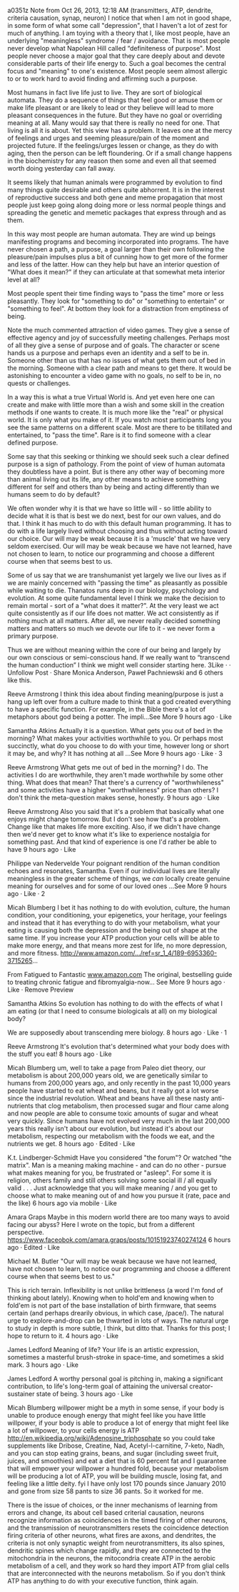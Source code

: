 a0351z
Note from Oct 26, 2013, 12:18 AM 
(transmitters, ATP, dendrite, criteria causation, synap, neuron) I notice that when I am not in good shape, in some form of what some call "depression", that I haven't a lot of zest for much of anything. I am toying with a theory that I, like most people, have an underlying "meaningless" syndrome / fear / avoidance. That is most people never develop what Napolean Hill called “definiteness of purpose". Most people never choose a major goal that they care deeply about and devote considerable parts of their life energy to. Such a goal becomes the central focus and "meaning" to one's existence. Most people seem almost allergic to or to work hard to avoid finding and affirming such a purpose. 

Most humans in fact live life just to live. They are sort of biological automata. They do a sequence of things that feel good or amuse them or make life pleasant or are likely to lead or they believe will lead to more pleasant consequences in the future. But they have no goal or overriding meaning at all. Many would say that there is really no need for one. That living is all it is about. Yet this view has a problem. It leaves one at the mercy of feelings and urges and seeming pleasure/pain of the moment and projected future. If the feelings/urges lessen or change, as they do with aging, then the person can be left floundering. Or if a small change happens in the biochemistry for any reason then some and even all that seemed worth doing yesterday can fall away. 

It seems likely that human animals were programmed by evolution to find many things quite desirable and others quite abhorrent. It is in the interest of reproductive success and both gene and meme propagation that most people just keep going along doing more or less normal people things and spreading the genetic and memetic packages that express through and as them.

In this way most people are human automata. They are wind up beings manifesting programs and becoming incorporated into programs. The have never chosen a path, a purpose, a goal larger than their own following the pleasure/pain impulses plus a bit of cunning how to get more of the former and less of the latter. How can they help but have an interior question of "What does it mean?" if they can articulate at that somewhat meta interior level at all?

Most people spent their time finding ways to "pass the time" more or less pleasantly. They look for "something to do" or "something to entertain" or "something to feel". At bottom they look for a distraction from emptiness of being. 

Note the much commented attraction of video games. They give a sense of effective agency and joy of successfully meeting challenges. Perhaps most of all they give a sense of purpose and of goals. The character or scene hands us a purpose and perhaps even an identity and a self to be in. Someone other than us that has no issues of what gets them out of bed in the morning. Someone with a clear path and means to get there. It would be astonishing to encounter a video game with no goals, no self to be in, no quests or challenges. 

In a way this is what a true Virtual World is. And yet even here one can create and make with little more than a wish and some skill in the creation methods if one wants to create. It is much more like the "real" or physical world. It is only what you make of it. If you watch most participants long you see the same patterns on a different scale. Most are there to be titillated and entertained, to "pass the time". Rare is it to find someone with a clear defined purpose.

Some say that this seeking or thinking we should seek such a clear defined purpose is a sign of pathology. From the point of view of human automata they doubtless have a point. But is there any other way of becoming more than animal living out its life, any other means to achieve something different for self and others than by being and acting differently than we humans seem to do by default?

We often wonder why it is that we have so little will - so little ability to decide what it is that is best we do next, best for our own values, and do that. I think it has much to do with this default human programming. It has to do with a life largely lived without choosing and thus without acting toward our choice. Our will may be weak because it is a 'muscle' that we have very seldom exercised. Our will may be weak because we have not learned, have not chosen to learn, to notice our programming and choose a different course when that seems best to us.

Some of us say that we are transhumanist yet largely we live our lives as if we are mainly concerned with "passing the time" as pleasantly as possible while waiting to die. Thanatos runs deep in our biology, psychology and evolution. At some quite fundamental level I think we make the decision to remain mortal - sort of a "what does it matter?". At the very least we act quite consistently as if our life does not matter. We act consistently as if nothing much at all matters. After all, we never really decided something matters and matters so much we devote our life to it - we never form a primary purpose.

Thus we are without meaning within the core of our being and largely by our own conscious or semi-conscious hand. If we really want to “transcend the human conduction” I think we might well consider starting here.
3Like ·  · Unfollow Post · Share
Monica Anderson, Paweł Pachniewski and 6 others like this.

Reeve Armstrong I think this idea about finding meaning/purpose is just a hang up left over from a culture made to think that a god created everything to have a specific function. For example, in the Bible there's a lot of metaphors about god being a potter. The impli...See More
9 hours ago · Like

Samantha Atkins Actually it is a question. What gets you out of bed in the morning? What makes your activities worthwhile to you. Or perhaps most succinctly, what do you choose to do with your time, however long or short it may be, and why? It has nothing at all ...See More
9 hours ago · Like · 3

Reeve Armstrong What gets me out of bed in the morning? I do.  The activities I do are worthwhile, they aren't made worthwhile by some other thing. What does that mean? That there's a currency of "worthwhileness" and some activities have a higher "worthwhileness" price than others? I don't think the meta-question makes sense, honestly.
9 hours ago · Like

Reeve Armstrong Also you said that it's a problem that basically what one enjoys might change tomorrow. But I don't see how that's a problem. Change like that makes life more exciting. Also, if we didn't have change then we'd never get to know what it's like to experience nostalgia for something past. And that kind of experience is one I'd rather be able to have 
9 hours ago · Like

Philippe van Nedervelde Your poignant rendition of the human condition echoes and resonates, Samantha. Even if our individual lives are literally meaningless in the greater scheme of things, we *can* locally create genuine meaning for ourselves and for some of our loved ones ...See More
9 hours ago · Like · 2

Micah Blumberg I bet it has nothing to do with evolution, culture, the human condition, your conditioning, your epigenetics, your heritage, your feelings and instead that it has everything to do with your metabolism, what your eating is causing both the depression and the being out of shape at the same time. If you increase your ATP production your cells will be able to make more energy, and that means more zest for life, no more depression, and more fitness. http://www.amazon.com/.../ref=sr_1_4/189-6953360-3715265...

From Fatigued to Fantastic
www.amazon.com
The original, bestselling guide to treating chronic fatigue and fibromyalgia-now...
See More
9 hours ago · Like · Remove Preview

Samantha Atkins So evolution has nothing to do with the effects of what I am eating (or that I need to consume biologicals at all) on my biological body? 

We are supposedly about transcending mere biology.
8 hours ago · Like · 1

Reeve Armstrong It's evolution that's determined what your body does with the stuff you eat! 
8 hours ago · Like

Micah Blumberg um, well to take a page from Paleo diet theory, our metabolism is about 200,000 years old, we are genetically similar to humans from 200,000 years ago, and only recently in the past 10,000 years people have started to eat wheat and beans, but it really got a lot worse since the industrial revolution. Wheat and beans have all these nasty anti-nutrients that clog metabolism, then processed sugar and flour came along and now people are able to consume toxic amounts of sugar and wheat very quickly. Since humans have not evolved very much in the last 200,000 years this really isn't about our evolution, but instead it's about our metabolism, respecting our metabolism with the foods we eat, and the nutrients we get.
8 hours ago · Edited · Like

K.t. Lindberger-Schmidt Have you considered "the forum"? Or watched "the matrix". Man is a meaning making machine - and can do no other - pursue what makes meaning for you, be frustrated or "asleep". For some it is religion, others family and still others solving some social ill / all equally valid . . . Just acknowledge that you will make meaning / and you get to choose what to make meaning out of and how you pursue it (rate, pace and the like)
6 hours ago via mobile · Like

Amara Graps Maybe in this modern world there are too many ways to avoid facing our abyss? Here I wrote on the topic, but from a different perspective. https://www.faceobok.com/amara.graps/posts/10151923740274124
6 hours ago · Edited · Like

Michael M. Butler "Our will may be weak because we have not learned, have not chosen to learn, to notice our programming and choose a different course when that seems best to us."

This is rich terrain. Inflexibility is not unlike brittleness (a word I'm fond of thinking about lately). Knowing when to hold'em and knowing when to fold'em is not part of the base installation of birth firmware, that seems certain (and perhaps drearily obvious, in which case, /pace/). The natural urge to explore-and-drop can be thwarted in lots of ways. The natural urge to study in depth is more subtle, I think, but ditto that. Thanks for this post; I hope to return to it.
4 hours ago · Like

James Ledford Meaning of life? Your life is an artistic expression, sometimes a masterful brush-stroke in space-time, and sometimes a skid mark.
3 hours ago · Like

James Ledford A worthy personal goal is pitching in, making a significant contribution, to life's long-term goal of attaining the universal creator-sustainer state of being.
3 hours ago · Like

Micah Blumberg willpower might be a myth in some sense, if your body is unable to produce enough energy that might feel like you have little willpower, if your body is able to produce a lot of energy that might feel like a lot of willpower, to your cells energy is ATP http://en.wikipedia.org/wiki/Adenosine_triphosphate so you could take supplements like Dribose, Creatine, Nad, Acetyl-l-carnitine, 7-keto, Nadh, and you can stop eating grains, beans, and sugar (including sweet fruit, juices, and smoothies) and eat a diet that is 60 percent fat and I guarantee that will empower your willpower a hundred fold, because your metabolism will be producing a lot of ATP, you will be building muscle, losing fat, and feeling like a little deity. fyi I have only lost 170 pounds since January 2010 and gone from size 58 pants to size 36 pants. So it worked for me.

There is the issue of choices, or the inner mechanisms of learning from errors and change, its about cell based criterial causation, neurons recognize information as coincidences in the timed firing of other neurons, and the transmission of neurotransmitters resets the coincidence detection firing criteria of other neurons, what fires are axons, and dendrites, the criteria is not only synaptic weight from neurotransmitters, its also spines, dendritic spines which change rapidly, and they are connected to the mitochondria in the neurons, the mitocondria create ATP in the aerobic metabolism of a cell, and they work so hard they import ATP from glial cells that are interconnected with the neurons metabolism. So if you don't think ATP has anything to do with your executive function, think again.
